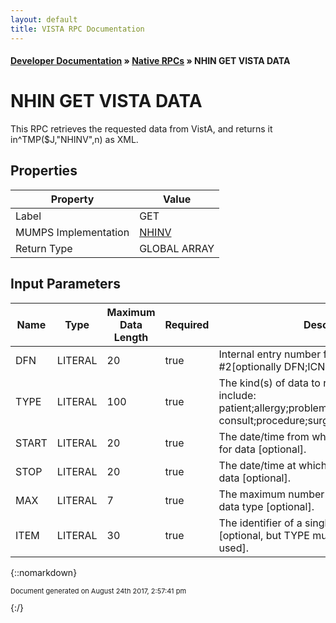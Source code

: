 ```yaml
---
layout: default
title: VISTA RPC Documentation
---
```


#### [Developer Documentation](../index) &#187; [Native RPCs](TableOfContents) &#187; NHIN GET VISTA DATA<br/>
# NHIN GET VISTA DATA

This RPC retrieves the requested data from VistA, and returns it in^TMP($J,"NHINV",n) as XML.

## Properties

Property | Value
--- | ---
Label | GET
MUMPS Implementation | [NHINV](http://code.osehra.org/dox/Routine_NHINV_source.html)
Return Type | GLOBAL ARRAY


## Input Parameters

Name | Type | Maximum Data Length | Required | Description
--- | --- | --- | --- | ---
DFN | LITERAL | 20 | true | Internal entry number from Patient file #2[optionally DFN;ICN for remote calls]
TYPE | LITERAL | 100 | true | The kind(s) of data to return, which may include:  patient;allergy;problem;vital;lab;med;xray;  consult;procedure;surgery;document;encounter
START | LITERAL | 20 | true | The date/time from which to begin searching for data [optional].
STOP | LITERAL | 20 | true | The date/time at which to end searching for data [optional].
MAX | LITERAL | 7 | true | The maximum number of items to return per data type [optional].
ITEM | LITERAL | 30 | true | The identifier of a single item to return [optional, but TYPE mustalso be defined when used].



{::nomarkdown} <br/><p style="font-size: 11px">Document generated on August 24th 2017, 2:57:41 pm</p>{:/}